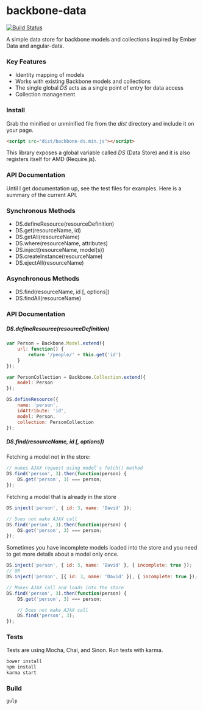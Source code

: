 backbone-data
=============

[![Build Status](https://travis-ci.org/skaterdav85/backbone-data.svg)](https://travis-ci.org/skaterdav85/backbone-data)

A simple data store for backbone models and collections inspired by Ember Data and angular-data.

### Key Features

* Identity mapping of models
* Works with existing Backbone models and collections
* The single global _DS_ acts as a single point of entry for data access
* Collection management

### Install

Grab the minified or unminified file from the _dist_ directory and include it on your page.

```html
<script src="dist/backbone-ds.min.js"></script>
```

This library exposes a global variable called _DS_ (Data Store) and it is also registers itself for AMD (Require.js).

### API Documentation

Until I get documentation up, see the test files for examples. Here is a summary of the current API.

### Synchronous Methods

* DS.defineResource(resourceDefinition)
* DS.get(resourceName, id)
* DS.getAll(resourceName)
* DS.where(resourceName, attributes)
* DS.inject(resourceName, model(s))
* DS.createInstance(resourceName)
* DS.ejectAll(resourceName)

### Asynchronous Methods

* DS.find(resourceName, id [, options])
* DS.findAll(resourceName)

### API Documentation

##### DS.defineResource(resourceDefinition)

```js
var Person = Backbone.Model.extend({
	url: function() {
		return '/people/' + this.get('id')
	}
});

var PersonCollection = Backbone.Collection.extend({
	model: Person
});

DS.defineResource({
	name: 'person',
	idAttribute: 'id',
	model: Person,
	collection: PersonCollection
});
```

##### DS.find(resourceName, id [, options])

Fetching a model not in the store:

```js
// makes AJAX request using model's fetch() method
DS.find('person', 3).then(function(person) {
	DS.get('person', 3) === person;
});
```

Fetching a model that is already in the store

```js
DS.inject('person', { id: 3, name: 'David' });

// Does not make AJAX call
DS.find('person', 3).then(function(person) {
	DS.get('person', 3) === person;
});
```

Sometimes you have incomplete models loaded into the store and you need to get more details about a model only once.

```js
DS.inject('person', { id: 3, name: 'David' }, { incomplete: true });
// OR
DS.inject('person', [{ id: 3, name: 'David' }], { incomplete: true });

// Makes AJAX call and loads into the store
DS.find('person', 3).then(function(person) {
	DS.get('person', 3) === person;

	// Does not make AJAX call
	DS.find('person', 3);
});
```


### Tests

Tests are using Mocha, Chai, and Sinon. Run tests with karma.

```js
bower install
npm install
karma start
```

### Build

```
gulp
```
